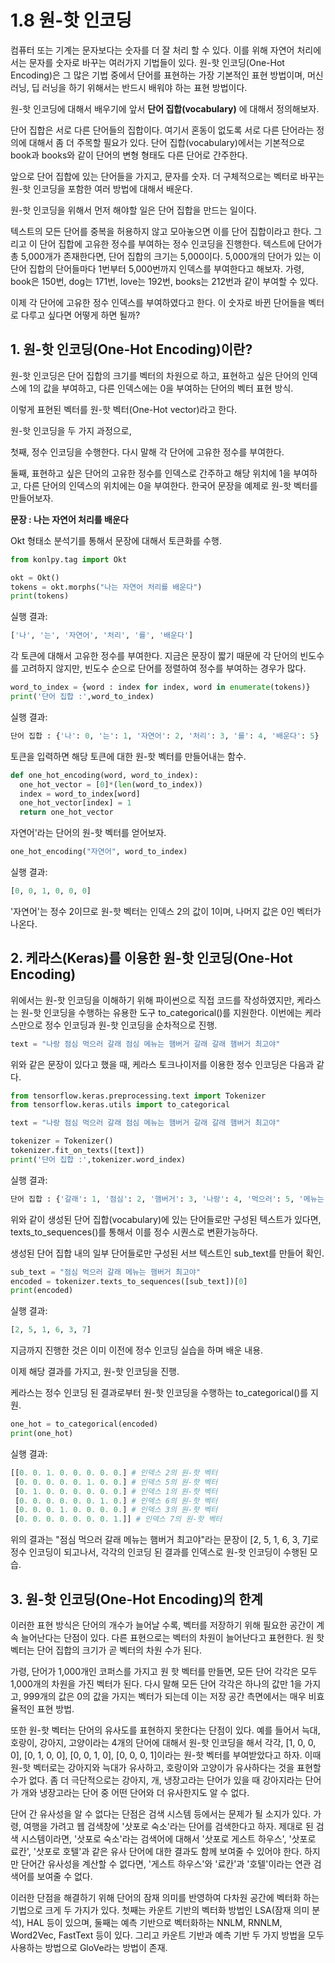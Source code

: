 # 1.8 원-핫 인코딩

컴퓨터 또는 기계는 문자보다는 숫자를 더 잘 처리 할 수 있다. 이를 위해 자연어 처리에서는 문자를 숫자로 바꾸는 여러가지 기법들이 있다. 원-핫 인코딩(One-Hot Encoding)은 그 많은 기법 중에서 단어를 표현하는 가장 기본적인 표현 방법이며, 머신 러닝, 딥 러닝을 하기 위해서는 반드시 배워야 하는 표현 방법이다.

원-핫 인코딩에 대해서 배우기에 앞서 **단어 집합(vocabulary)** 에 대해서 정의해보자. 

단어 집합은 서로 다른 단어들의 집합이다. 여기서 혼동이 없도록 서로 다른 단어라는 정의에 대해서 좀 더 주목할 필요가 있다. 단어 집합(vocabulary)에서는 기본적으로 book과 books와 같이 단어의 변형 형태도 다른 단어로 간주한다.

앞으로 단어 집합에 있는 단어들을 가지고, 문자를 숫자. 더 구체적으로는 벡터로 바꾸는 원-핫 인코딩을 포함한 여러 방법에 대해서 배운다.

원-핫 인코딩을 위해서 먼저 해야할 일은 단어 집합을 만드는 일이다. 

텍스트의 모든 단어를 중복을 허용하지 않고 모아놓으면 이를 단어 집합이라고 한다. 그리고 이 단어 집합에 고유한 정수를 부여하는 정수 인코딩을 진행한다. 텍스트에 단어가 총 5,000개가 존재한다면, 단어 집합의 크기는 5,000이다. 5,000개의 단어가 있는 이 단어 집합의 단어들마다 1번부터 5,000번까지 인덱스를 부여한다고 해보자. 가령, book은 150번, dog는 171번, love는 192번, books는 212번과 같이 부여할 수 있다.

이제 각 단어에 고유한 정수 인덱스를 부여하였다고 한다. 이 숫자로 바뀐 단어들을 벡터로 다루고 싶다면 어떻게 하면 될까?

## **1. 원-핫 인코딩(One-Hot Encoding)이란?**

원-핫 인코딩은 단어 집합의 크기를 벡터의 차원으로 하고, 표현하고 싶은 단어의 인덱스에 1의 값을 부여하고, 다른 인덱스에는 0을 부여하는 단어의 벡터 표현 방식. 

이렇게 표현된 벡터를 원-핫 벡터(One-Hot vector)라고 한다.

원-핫 인코딩을 두 가지 과정으로, 

첫째, 정수 인코딩을 수행한다. 다시 말해 각 단어에 고유한 정수를 부여한다. 

둘째, 표현하고 싶은 단어의 고유한 정수를 인덱스로 간주하고 해당 위치에 1을 부여하고, 다른 단어의 인덱스의 위치에는 0을 부여한다. 한국어 문장을 예제로 원-핫 벡터를 만들어보자.

**문장 : 나는 자연어 처리를 배운다**

Okt 형태소 분석기를 통해서 문장에 대해서 토큰화를 수행.

```python
from konlpy.tag import Okt  

okt = Okt()  
tokens = okt.morphs("나는 자연어 처리를 배운다")  
print(tokens)
```

실행 결과:

```python
['나', '는', '자연어', '처리', '를', '배운다']
```



각 토큰에 대해서 고유한 정수를 부여한다. 지금은 문장이 짧기 때문에 각 단어의 빈도수를 고려하지 않지만, 빈도수 순으로 단어를 정렬하여 정수를 부여하는 경우가 많다.

```python
word_to_index = {word : index for index, word in enumerate(tokens)}
print('단어 집합 :',word_to_index)
```

실행 결과:

```python
단어 집합 : {'나': 0, '는': 1, '자연어': 2, '처리': 3, '를': 4, '배운다': 5}
```





토큰을 입력하면 해당 토큰에 대한 원-핫 벡터를 만들어내는 함수.

```python
def one_hot_encoding(word, word_to_index):
  one_hot_vector = [0]*(len(word_to_index))
  index = word_to_index[word]
  one_hot_vector[index] = 1
  return one_hot_vector
```



자연어'라는 단어의 원-핫 벡터를 얻어보자.

```python
one_hot_encoding("자연어", word_to_index)
```

실행 결과:

```python
[0, 0, 1, 0, 0, 0]
```

'자연어'는 정수 2이므로 원-핫 벡터는 인덱스 2의 값이 1이며, 나머지 값은 0인 벡터가 나온다.



## **2. 케라스(Keras)를 이용한 원-핫 인코딩(One-Hot Encoding)**

위에서는 원-핫 인코딩을 이해하기 위해 파이썬으로 직접 코드를 작성하였지만, 케라스는 원-핫 인코딩을 수행하는 유용한 도구 to_categorical()를 지원한다. 이번에는 케라스만으로 정수 인코딩과 원-핫 인코딩을 순차적으로 진행.

```python
text = "나랑 점심 먹으러 갈래 점심 메뉴는 햄버거 갈래 갈래 햄버거 최고야"
```

위와 같은 문장이 있다고 했을 때, 케라스 토크나이저를 이용한 정수 인코딩은 다음과 같다.

```python
from tensorflow.keras.preprocessing.text import Tokenizer
from tensorflow.keras.utils import to_categorical

text = "나랑 점심 먹으러 갈래 점심 메뉴는 햄버거 갈래 갈래 햄버거 최고야"

tokenizer = Tokenizer()
tokenizer.fit_on_texts([text])
print('단어 집합 :',tokenizer.word_index)
```

실행 결과:

```python
단어 집합 : {'갈래': 1, '점심': 2, '햄버거': 3, '나랑': 4, '먹으러': 5, '메뉴는': 6, '최고야': 7}
```

위와 같이 생성된 단어 집합(vocabulary)에 있는 단어들로만 구성된 텍스트가 있다면, texts_to_sequences()를 통해서 이를 정수 시퀀스로 변환가능하다. 



생성된 단어 집합 내의 일부 단어들로만 구성된 서브 텍스트인 sub_text를 만들어 확인.

```python
sub_text = "점심 먹으러 갈래 메뉴는 햄버거 최고야"
encoded = tokenizer.texts_to_sequences([sub_text])[0]
print(encoded)
```

실행 결과:

```python
[2, 5, 1, 6, 3, 7]
```

지금까지 진행한 것은 이미 이전에 정수 인코딩 실습을 하며 배운 내용. 

이제 해당 결과를 가지고, 원-핫 인코딩을 진행. 

케라스는 정수 인코딩 된 결과로부터 원-핫 인코딩을 수행하는 to_categorical()를 지원.

```python
one_hot = to_categorical(encoded)
print(one_hot)
```

실행 결과:

```python
[[0. 0. 1. 0. 0. 0. 0. 0.] # 인덱스 2의 원-핫 벡터
 [0. 0. 0. 0. 0. 1. 0. 0.] # 인덱스 5의 원-핫 벡터
 [0. 1. 0. 0. 0. 0. 0. 0.] # 인덱스 1의 원-핫 벡터
 [0. 0. 0. 0. 0. 0. 1. 0.] # 인덱스 6의 원-핫 벡터
 [0. 0. 0. 1. 0. 0. 0. 0.] # 인덱스 3의 원-핫 벡터
 [0. 0. 0. 0. 0. 0. 0. 1.]] # 인덱스 7의 원-핫 벡터
```

위의 결과는 "점심 먹으러 갈래 메뉴는 햄버거 최고야"라는 문장이 [2, 5, 1, 6, 3, 7]로 정수 인코딩이 되고나서, 각각의 인코딩 된 결과를 인덱스로 원-핫 인코딩이 수행된 모습.



## **3. 원-핫 인코딩(One-Hot Encoding)의 한계**

이러한 표현 방식은 단어의 개수가 늘어날 수록, 벡터를 저장하기 위해 필요한 공간이 계속 늘어난다는 단점이 있다. 다른 표현으로는 벡터의 차원이 늘어난다고 표현한다. 원 핫 벡터는 단어 집합의 크기가 곧 벡터의 차원 수가 된다. 

가령, 단어가 1,000개인 코퍼스를 가지고 원 핫 벡터를 만들면, 모든 단어 각각은 모두 1,000개의 차원을 가진 벡터가 된다. 다시 말해 모든 단어 각각은 하나의 값만 1을 가지고, 999개의 값은 0의 값을 가지는 벡터가 되는데 이는 저장 공간 측면에서는 매우 비효율적인 표현 방법.

또한 원-핫 벡터는 단어의 유사도를 표현하지 못한다는 단점이 있다. 예를 들어서 늑대, 호랑이, 강아지, 고양이라는 4개의 단어에 대해서 원-핫 인코딩을 해서 각각, [1, 0, 0, 0], [0, 1, 0, 0], [0, 0, 1, 0], [0, 0, 0, 1]이라는 원-핫 벡터를 부여받았다고 하자. 이때 원-핫 벡터로는 강아지와 늑대가 유사하고, 호랑이와 고양이가 유사하다는 것을 표현할 수가 없다. 좀 더 극단적으로는 강아지, 개, 냉장고라는 단어가 있을 때 강아지라는 단어가 개와 냉장고라는 단어 중 어떤 단어와 더 유사한지도 알 수 없다.

단어 간 유사성을 알 수 없다는 단점은 검색 시스템 등에서는 문제가 될 소지가 있다. 가령, 여행을 가려고 웹 검색창에 '삿포로 숙소'라는 단어를 검색한다고 하자. 제대로 된 검색 시스템이라면, '삿포로 숙소'라는 검색어에 대해서 '삿포로 게스트 하우스', '삿포로 료칸', '삿포로 호텔'과 같은 유사 단어에 대한 결과도 함께 보여줄 수 있어야 한다. 하지만 단어간 유사성을 계산할 수 없다면, '게스트 하우스'와 '료칸'과 '호텔'이라는 연관 검색어를 보여줄 수 없다.

이러한 단점을 해결하기 위해 단어의 잠재 의미를 반영하여 다차원 공간에 벡터화 하는 기법으로 크게 두 가지가 있다. 첫째는 카운트 기반의 벡터화 방법인 LSA(잠재 의미 분석), HAL 등이 있으며, 둘째는 예측 기반으로 벡터화하는 NNLM, RNNLM, Word2Vec, FastText 등이 있다. 그리고 카운트 기반과 예측 기반 두 가지 방법을 모두 사용하는 방법으로 GloVe라는 방법이 존재.